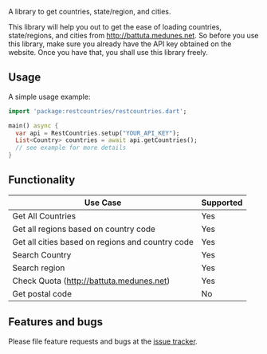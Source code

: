 A library to get countries, state/region, and cities.

This library will help you out to get the ease of loading countries, state/regions, and cities from http://battuta.medunes.net.
So before you use this library, make sure you already have the API key obtained on the website. Once you have that, you shall use this library freely.

## Usage

A simple usage example:

```dart
import 'package:restcountries/restcountries.dart';

main() async {
  var api = RestCountries.setup("YOUR_API_KEY");
  List<Country> countries = await api.getCountries();
  // see example for more details
}
```

## Functionality

| Use Case                                         | Supported |
|--------------------------------------------------|-----------|
| Get All Countries                                | Yes       |
| Get all regions based on country code            | Yes       |
| Get all cities based on regions and country code | Yes       |
| Search Country                                   | Yes       |
| Search region                                    | Yes       |
| Check Quota (http://battuta.medunes.net)         | Yes       |
| Get postal code                                  | No        |

## Features and bugs

Please file feature requests and bugs at the [issue tracker][tracker].

[tracker]: https://github.com:mgufrone/restcountries.git
